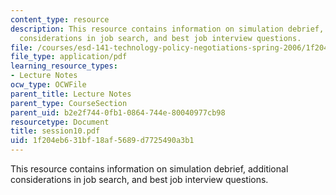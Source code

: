 ```yaml
---
content_type: resource
description: This resource contains information on simulation debrief, additional
  considerations in job search, and best job interview questions.
file: /courses/esd-141-technology-policy-negotiations-spring-2006/1f204eb631bf18af5689d7725490a3b1_session10.pdf
file_type: application/pdf
learning_resource_types:
- Lecture Notes
ocw_type: OCWFile
parent_title: Lecture Notes
parent_type: CourseSection
parent_uid: b2e2f744-0fb1-0864-744e-80040977cb98
resourcetype: Document
title: session10.pdf
uid: 1f204eb6-31bf-18af-5689-d7725490a3b1
---
```

This resource contains information on simulation debrief, additional considerations in job search, and best job interview questions.

